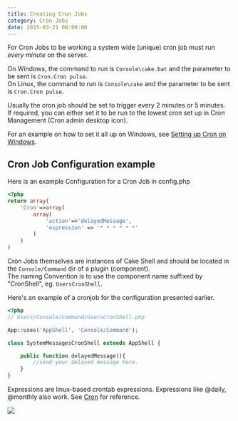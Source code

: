 ```yaml
---
title: Creating Cron Jobs
category: Cron Jobs
date: 2015-03-21 00:00:00
---
```


For Cron Jobs to be working a system wide (unique) cron job must run *every minute* on the server.

On Windows, the command to run is `Console\cake.bat` and the parameter to be sent is `Cron.Cron pulse`.  
On Linux, the command to run is `Console\cake` and the parameter to be sent is `Cron.Cron pulse`.

Usually the cron job should be set to trigger every 2 minutes or 5 minutes.  
If required, you can either set it to be run to the lowest cron set up in Cron Management (Cron admin desktop icon).

For an example on how to set it all up on Windows, see [Setting up Cron on Windows](Setting-up-Cron-on-Windows).

## Cron Job Configuration example

Here is an example Configuration for a Cron Job in config.php

```php
<?php
return array(
    'Cron'=>array(
        array(
            'action'=>'delayedMessage',
            'expression' => '* * * * * *'
        )
    )
)
```

Cron Jobs themselves are instances of Cake Shell and should be located in the `Console/Command` dir of a plugin (component).  
The naming Convention is to use the component name suffixed by "CronShell", eg. `UsersCronShell`.

Here's an example of a cronjob for the configuration presented earlier.

```php
<?php
// Users/Console/Command/UsersCronShell.php

App::uses('AppShell', 'Console/Command');

class SystemMessagesCronShell extends AppShell {

    public function delayedMessage(){
        //send your delayed message here.
    }
}
```

Expressions are linux-based crontab expressions. Expressions like @daily, @monthly also work. See [Cron](http://en.wikipedia.org/wiki/Cron) for reference.

![](img/cron/working_with_crons.png)